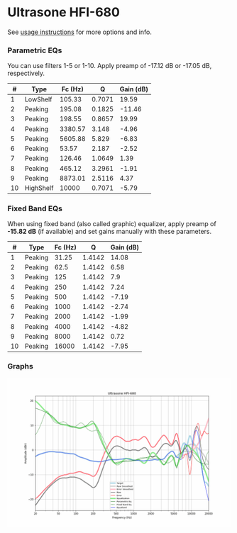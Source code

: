 # Ultrasone HFI-680
See [usage instructions](https://github.com/jaakkopasanen/AutoEq#usage) for more options and info.

### Parametric EQs
You can use filters 1-5 or 1-10. Apply preamp of -17.12 dB or -17.05 dB, respectively.

|   # | Type      |   Fc (Hz) |      Q |   Gain (dB) |
|-----|-----------|-----------|--------|-------------|
|   1 | LowShelf  |    105.33 | 0.7071 |       19.59 |
|   2 | Peaking   |    195.08 | 0.1825 |      -11.46 |
|   3 | Peaking   |    198.55 | 0.8657 |       19.99 |
|   4 | Peaking   |   3380.57 | 3.148  |       -4.96 |
|   5 | Peaking   |   5605.88 | 5.829  |       -6.83 |
|   6 | Peaking   |     53.57 | 2.187  |       -2.52 |
|   7 | Peaking   |    126.46 | 1.0649 |        1.39 |
|   8 | Peaking   |    465.12 | 3.2961 |       -1.91 |
|   9 | Peaking   |   8873.01 | 2.5116 |        4.37 |
|  10 | HighShelf |  10000    | 0.7071 |       -5.79 |

### Fixed Band EQs
When using fixed band (also called graphic) equalizer, apply preamp of **-15.82 dB** (if available) and set gains manually with these parameters.

|   # | Type    |   Fc (Hz) |      Q |   Gain (dB) |
|-----|---------|-----------|--------|-------------|
|   1 | Peaking |     31.25 | 1.4142 |       14.08 |
|   2 | Peaking |     62.5  | 1.4142 |        6.58 |
|   3 | Peaking |    125    | 1.4142 |        7.9  |
|   4 | Peaking |    250    | 1.4142 |        7.24 |
|   5 | Peaking |    500    | 1.4142 |       -7.19 |
|   6 | Peaking |   1000    | 1.4142 |       -2.74 |
|   7 | Peaking |   2000    | 1.4142 |       -1.99 |
|   8 | Peaking |   4000    | 1.4142 |       -4.82 |
|   9 | Peaking |   8000    | 1.4142 |        0.72 |
|  10 | Peaking |  16000    | 1.4142 |       -7.95 |

### Graphs
![](./Ultrasone%20HFI-680.png)
